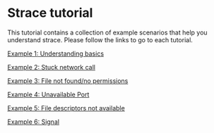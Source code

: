 # Strace tutorial

This tutorial contains a collection of example scenarios that help you understand strace.
Please follow the links to go to each tutorial.

[Example 1: Understanding basics](example-1-basics/)

[Example 2: Stuck network call](example-2-stuck-network-call/)

[Example 3: File not found/no permissions](example-3-file-permissions/)

[Example 4: Unavailable Port](example-4-unavailable-port/)

[Example 5: File descriptors not available](example-5-file-descriptors/)

[Example 6: Signal](example-6-signals/)
